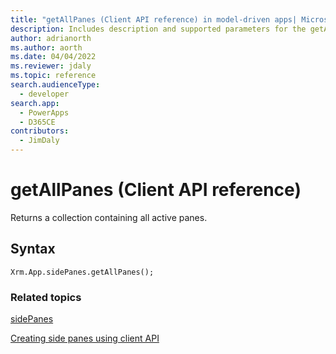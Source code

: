 ```yaml
---
title: "getAllPanes (Client API reference) in model-driven apps| MicrosoftDocs"
description: Includes description and supported parameters for the getAllPanes method.
author: adrianorth
ms.author: aorth
ms.date: 04/04/2022
ms.reviewer: jdaly
ms.topic: reference
search.audienceType: 
  - developer
search.app: 
  - PowerApps
  - D365CE
contributors:
  - JimDaly
---
```

# getAllPanes (Client API reference)

Returns a collection containing all active panes.

## Syntax

`Xrm.App.sidePanes.getAllPanes();`

### Related topics

[sidePanes](../../xrm-app-sidepanes.md)

[Creating side panes using client API](../../../create-app-side-panes.md)